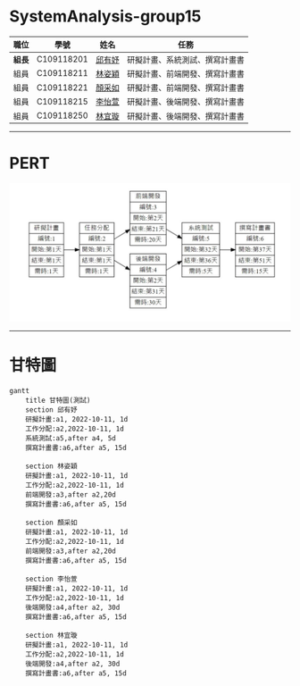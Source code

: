 # SystemAnalysis-group15

| 職位 | 學號 | 姓名 | 任務 |
| :---: | :---: | :---: | :---: |
| **組長** | C109118201 | [邱有妤](https://github.com/Wendy30418/2022-3b/blob/main/README.md) | 研擬計畫、系統測試、撰寫計畫書 |
| 組員 | C109118211 | [林姿穎](https://github.com/abcdefuuuu/2022-3b/blob/main/README.md) | 研擬計畫、前端開發、撰寫計畫書 |
| 組員 | C109118221 | [顏采如](https://github.com/0808jessie/2022-3b/blob/main/README.md) | 研擬計畫、前端開發、撰寫計畫書 |
| 組員 | C109118215 | [李怡萱](https://github.com/bovcu13/2022-3b) | 研擬計畫、後端開發、撰寫計畫書 |
| 組員 | C109118250 | [林宜璇](https://github.com/Hsxxnil/2022-3b/blob/main/README.md) | 研擬計畫、後端開發、撰寫計畫書 |

***
# PERT
![PERT/CPM](PERT.jpg "PERT")
***
# 甘特圖
```mermaid
gantt
    title 甘特圖(測試)
    section 邱有妤
    研擬計畫:a1, 2022-10-11, 1d
    工作分配:a2,2022-10-11, 1d
    系統測試:a5,after a4, 5d
    撰寫計畫書:a6,after a5, 15d
    
    section 林姿穎
    研擬計畫:a1, 2022-10-11, 1d
    工作分配:a2,2022-10-11, 1d
    前端開發:a3,after a2,20d
    撰寫計畫書:a6,after a5, 15d
    
    section 顏采如
    研擬計畫:a1, 2022-10-11, 1d
    工作分配:a2,2022-10-11, 1d
    前端開發:a3,after a2,20d
    撰寫計畫書:a6,after a5, 15d
    
    section 李怡萱
    研擬計畫:a1, 2022-10-11, 1d
    工作分配:a2,2022-10-11, 1d
    後端開發:a4,after a2, 30d
    撰寫計畫書:a6,after a5, 15d
    
    section 林宜璇
    研擬計畫:a1, 2022-10-11, 1d
    工作分配:a2,2022-10-11, 1d
    後端開發:a4,after a2, 30d
    撰寫計畫書:a6,after a5, 15d
```
